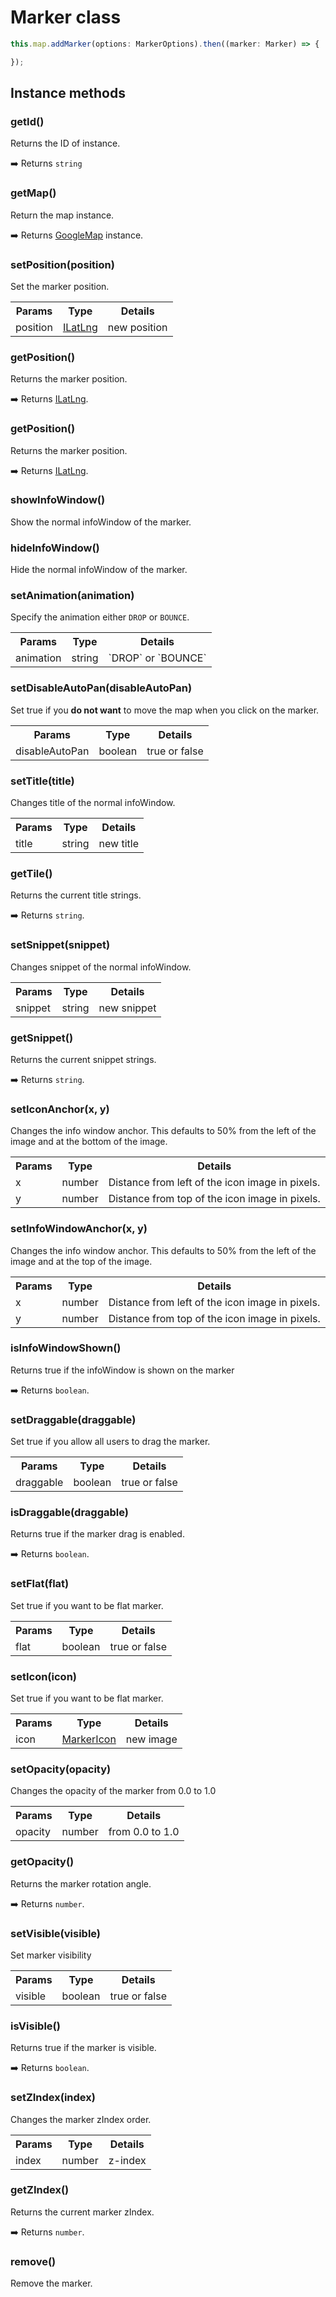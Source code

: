 # Marker class

```typescript
this.map.addMarker(options: MarkerOptions).then((marker: Marker) => {

});
```


## Instance methods

### getId()

Returns the ID of instance.

:arrow_right: Returns `string`

### getMap()

Return the map instance.

:arrow_right: Returns [GoogleMap](../googlemap/README.md) instance.

### setPosition(position)

Set the marker position.

<table>
<tr>
  <th>Params</th>
  <th>Type</th>
  <th>Details</th>
</tr>
<tr>
  <td>position</td>
  <td><a href="../ilatlng/README.md">ILatLng</a></td>
  <td>new position</td>
</tr>
</table>

### getPosition()

Returns the marker position.

:arrow_right: Returns <a href="../ilatlng/README.md">ILatLng</a>.

### getPosition()

Returns the marker position.

:arrow_right: Returns <a href="../ilatlng/README.md">ILatLng</a>.

### showInfoWindow()

Show the normal infoWindow of the marker.

### hideInfoWindow()

Hide the normal infoWindow of the marker.

### setAnimation(animation)

Specify the animation either `DROP` or `BOUNCE`.

<table>
<tr>
  <th>Params</th>
  <th>Type</th>
  <th>Details</th>
</tr>
<tr>
  <td>animation</td>
  <td>string</td>
  <td>`DROP` or `BOUNCE`</td>
</tr>
</table>

### setDisableAutoPan(disableAutoPan)

Set true if you **do not want** to move the map when you click on the marker.

<table>
<tr>
  <th>Params</th>
  <th>Type</th>
  <th>Details</th>
</tr>
<tr>
  <td>disableAutoPan</td>
  <td>boolean</td>
  <td>true or false</td>
</tr>
</table>



### setTitle(title)

Changes title of the normal infoWindow.

<table>
<tr>
  <th>Params</th>
  <th>Type</th>
  <th>Details</th>
</tr>
<tr>
  <td>title</td>
  <td>string</td>
  <td>new title</td>
</tr>
</table>


### getTile()

Returns the current title strings.

:arrow_right: Returns `string`.



### setSnippet(snippet)

Changes snippet of the normal infoWindow.

<table>
<tr>
  <th>Params</th>
  <th>Type</th>
  <th>Details</th>
</tr>
<tr>
  <td>snippet</td>
  <td>string</td>
  <td>new snippet</td>
</tr>
</table>


### getSnippet()

Returns the current snippet strings.

:arrow_right: Returns `string`.



### setIconAnchor(x, y)

Changes the info window anchor. This defaults to 50% from the left of the image and at the bottom of the image.

<table>
<tr>
  <th>Params</th>
  <th>Type</th>
  <th>Details</th>
</tr>
<tr>
  <td>x</td>
  <td>number</td>
  <td>Distance from left of the icon image in pixels.</td>
</tr>
<tr>
  <td>y</td>
  <td>number</td>
  <td>Distance from top of the icon image in pixels.</td>
</tr>
</table>


### setInfoWindowAnchor(x, y)

Changes the info window anchor. This defaults to 50% from the left of the image and at the top of the image.

<table>
<tr>
  <th>Params</th>
  <th>Type</th>
  <th>Details</th>
</tr>
<tr>
  <td>x</td>
  <td>number</td>
  <td>Distance from left of the icon image in pixels.</td>
</tr>
<tr>
  <td>y</td>
  <td>number</td>
  <td>Distance from top of the icon image in pixels.</td>
</tr>
</table>


### isInfoWindowShown()

Returns true if the infoWindow is shown on the marker

:arrow_right: Returns `boolean`.


### setDraggable(draggable)

Set true if you allow all users to drag the marker.

<table>
<tr>
  <th>Params</th>
  <th>Type</th>
  <th>Details</th>
</tr>
<tr>
  <td>draggable</td>
  <td>boolean</td>
  <td>true or false</td>
</tr>
</table>

### isDraggable(draggable)

Returns true if the marker drag is enabled.

:arrow_right: Returns `boolean`.


### setFlat(flat)

Set true if you want to be flat marker.

<table>
<tr>
  <th>Params</th>
  <th>Type</th>
  <th>Details</th>
</tr>
<tr>
  <td>flat</td>
  <td>boolean</td>
  <td>true or false</td>
</tr>
</table>

### setIcon(icon)

Set true if you want to be flat marker.

<table>
<tr>
  <th>Params</th>
  <th>Type</th>
  <th>Details</th>
</tr>
<tr>
  <td>icon</td>
  <td><a href="../markericon/README.md">MarkerIcon</a></td>
  <td>new image</td>
</tr>
</table>

### setOpacity(opacity)

Changes the opacity of the marker from 0.0 to 1.0

<table>
<tr>
  <th>Params</th>
  <th>Type</th>
  <th>Details</th>
</tr>
<tr>
  <td>opacity</td>
  <td>number</td>
  <td>from 0.0 to 1.0</td>
</tr>
</table>



### getOpacity()

Returns the marker rotation angle.

:arrow_right: Returns `number`.

### setVisible(visible)

Set marker visibility

<table>
<tr>
  <th>Params</th>
  <th>Type</th>
  <th>Details</th>
</tr>
<tr>
  <td>visible</td>
  <td>boolean</td>
  <td>true or false</td>
</tr>
</table>


### isVisible()

Returns true if the marker is visible.

:arrow_right: Returns `boolean`.


### setZIndex(index)

Changes the marker zIndex order.

<table>
<tr>
  <th>Params</th>
  <th>Type</th>
  <th>Details</th>
</tr>
<tr>
  <td>index</td>
  <td>number</td>
  <td>z-index</td>
</tr>
</table>


### getZIndex()

Returns the current marker zIndex.

:arrow_right: Returns `number`.

### remove()

Remove the marker.
